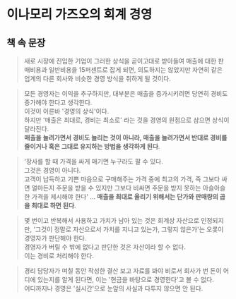 # 이나모리 가즈오의 회계 경영

## 책 속 문장

> 새로 시장에 진입한 기업이 그러한 상식을 곧이고대로 받아들여 매출에 대한 판매비용과 일반비용을 15퍼센트로 잡게 되면, 의도하지는 않았지만 자연히 같은 업계의 다른 회사와 비슷한 경영 방식을 취하게 될 것이다.

> 모든 경영자는 이익을 추구하지만, 대부분은 매출을 증가시키려면 당연히 경비도 증가해야 한다고 생각한다.  
> 이것이 이른바 '경영의 상식'이다.  
> 하지만 '매출은 최대로, 경비는 최소로' 라는 것을 경영의 원점으로 삼으면 상식이 달라진다.  
> **매출을 늘려가면서 경비도 늘리는 것이 아니라, 매출을 늘려가면서 반대로 경비를 줄이거나 혹은 그대로 유지하는 방법을 생각하게 된다**.  

> '장사를 할 때 가격을 싸게 매기면 누구라도 팔 수 있다.  
> 그것은 경영이 아니다.  
> 고객이 납득하고 기쁜 마음으로 구매해주는 가격 중에 최고의 가격, 즉 그보다 싸면 얼마든지 주문을 받을 수 있지만 그보다 비싸면 주문을 받지 못하는 아슬아슬한 가격을 제시해야 한다'
> ...
> **매출을 최대로 올리기 위해서는 단가와 판매량의 곱을 최대로 하면 된다**.

> 몇 번이고 반복해서 사용하고 가치가 남아 있는 것은 회계상 자산으로 인정되지만, '그것이 정말로 자산으로서 가치를 지니고 있는가, 그렇지 않은가'는 오롯이 경영자가 판단해야 한다.  
> 경영자가 버릴 수 밖에 없다고 판단한 것은 자산이라 할 수 없다.  
> 이는 경비로 처리해야 한다.

> 경리 담당자가 며칠 동안 작성한 결산 보고 자료를 봐야 비로서 회사가 번 돈이 어디에 있는지를 알게 된다면, 이는 '현금을 바탕으로 경영한다'고 볼 수 없다.  
> 어디까지나 경영은 '실시간'으로 눈앞의 사실과 다투지 않으면 안 된다.

